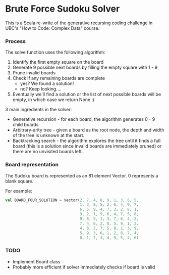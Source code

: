 # Brute Force Sudoku Solver

This is a Scala re-write of the generative recursing coding challenge in UBC's "How to Code: Complex Data" course.

### Process

The solve function uses the following algorithm:
1. Identify the first empty square on the board
2. Generate 9 possible next boards by filling the empty square with 1 - 9
3. Prune invalid boards
4. Check if any remaining boards are complete
    - yes? We found a solution!
    - no? Keep looking....
5. Eventually we'll find a solution or the list of next possible boards will be empty, in which case
we return None :(

3 main ingredients in the solver:
- Generative recursion - for each board, the algorithm generates 0 - 9 child boards
- Arbitrary-arity tree - given a board as the root node, the depth and width of the tree is unknown at the start.
- Backtracking search - the algorithm explores the tree until it finds a full board (this is a solution since invalid
boards are immediately pruned) or there are no unvisited boards left.

### Board representation

The Sudoku board is represented as an 81 element Vector. 0 represents a blank square.

For example:
```scala
val BOARD_FOUR_SOLUTION = Vector(2, 7, 4, 8, 9, 1, 3, 6, 5,
                                 1, 3, 8, 5, 2, 6, 4, 9, 7,
                                 6, 5, 9, 4, 7, 3, 2, 8, 1,
                                 3, 2, 1, 9, 6, 4, 7, 5, 8,
                                 9, 8, 5, 1, 3, 7, 6, 4, 2,
                                 7, 4, 6, 2, 8, 5, 9, 1, 3,
                                 4, 6, 2, 7, 5, 8, 1, 3, 9,
                                 5, 9, 3, 6, 1, 2, 8, 7, 4,
                                 8, 1, 7, 3, 4, 9, 5, 2, 6)
```

### TODO
- Implement Board class
- Probably more efficient if solver immediately checks if board is valid
